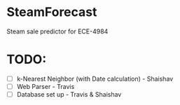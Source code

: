 SteamForecast
=============

Steam sale predictor for ECE-4984

TODO:
=====
- [ ] k-Nearest Neighbor (with Date calculation) - Shaishav
- [ ] Web Parser - Travis
- [ ] Database set up - Travis & Shaishav
